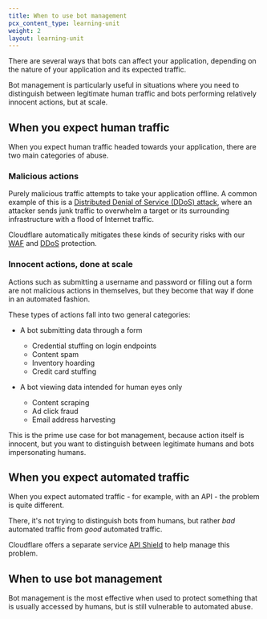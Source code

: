 ```yaml
---
title: When to use bot management
pcx_content_type: learning-unit
weight: 2
layout: learning-unit
---
```


There are several ways that bots can affect your application, depending on the nature of your application and its expected traffic.

Bot management is particularly useful in situations where you need to distinguish between legitimate human traffic and bots performing relatively innocent actions, but at scale.

## When you expect human traffic

When you expect human traffic headed towards your application, there are two main categories of abuse.

### Malicious actions

Purely malicious traffic attempts to take your application offline. A common example of this is a [Distributed Denial of Service (DDoS) attack](https://www.cloudflare.com/learning/ddos/what-is-a-ddos-attack/), where an attacker sends junk traffic to overwhelm a target or its surrounding infrastructure with a flood of Internet traffic.

Cloudflare automatically mitigates these kinds of security risks with our [WAF](/waf/) and [DDoS](/ddos-protection/) protection.

### Innocent actions, done at scale

Actions such as submitting a username and password or filling out a form are not malicious actions in themselves, but they become that way if done in an automated fashion.

These types of actions fall into two general categories:

- A bot submitting data through a form

    - Credential stuffing on login endpoints
    - Content spam
    - Inventory hoarding
    - Credit card stuffing

- A bot viewing data intended for human eyes only

    - Content scraping
    - Ad click fraud
    - Email address harvesting

This is the prime use case for bot management, because action itself is innocent, but you want to distinguish between legitimate humans and bots impersonating humans.

## When you expect automated traffic

When you expect automated traffic - for example, with an API - the problem is quite different.

There, it's not trying to distinguish bots from humans, but rather *bad* automated traffic from *good* automated traffic.

Cloudflare offers a separate service [API Shield](/api-shield/) to help manage this problem.

## When to use bot management

Bot management is the most effective when used to protect something that is usually accessed by humans, but is still vulnerable to automated abuse.